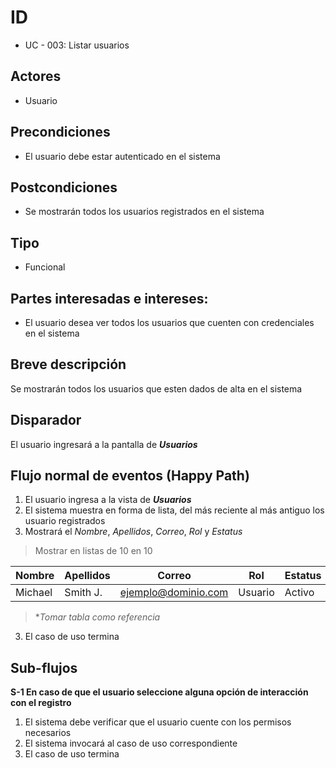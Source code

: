 # ID
 - UC - 003: Listar usuarios 
 
## Actores
 * Usuario

## Precondiciones
 * El usuario debe estar autenticado en el sistema

## Postcondiciones
 * Se mostrarán todos los usuarios registrados en el sistema
   
## Tipo 
 * Funcional

## Partes interesadas e intereses:
- El usuario desea ver todos los usuarios que cuenten con credenciales en el sistema

## Breve descripción
Se mostrarán todos los usuarios que esten dados de alta en el sistema

## Disparador
El usuario ingresará a la pantalla de __*Usuarios*__

## Flujo normal de eventos (Happy Path)
1. El usuario ingresa a la vista de __*Usuarios*__
2. El sistema muestra en forma de lista, del más reciente al más antiguo los usuario registrados
3. Mostrará el *Nombre*, *Apellidos*, *Correo*, *Rol* y *Estatus*
> Mostrar en listas de 10 en 10

|Nombre|Apellidos|Correo|Rol|Estatus|Acciones|
|-|-|-|-|-|-|
|Michael|Smith J.|ejemplo@dominio.com|Usuario|Activo|[][][]|
> **Tomar tabla como referencia*
3. El caso de uso termina

## Sub-flujos 
__S-1 En caso de que el usuario seleccione alguna opción de interacción con el registro__
1. El sistema debe verificar que el usuario cuente con los permisos necesarios
2. El sistema invocará al caso de uso correspondiente
3. El caso de uso termina